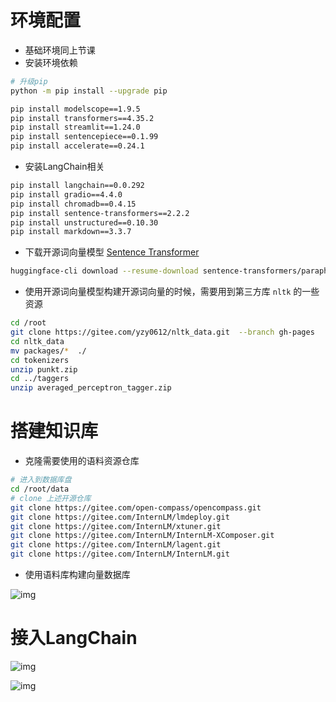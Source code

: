 # 环境配置

- 基础环境同上节课
- 安装环境依赖

```Bash
# 升级pip
python -m pip install --upgrade pip

pip install modelscope==1.9.5
pip install transformers==4.35.2
pip install streamlit==1.24.0
pip install sentencepiece==0.1.99
pip install accelerate==0.24.1
```

- 安装LangChain相关

```Bash
pip install langchain==0.0.292
pip install gradio==4.4.0
pip install chromadb==0.4.15
pip install sentence-transformers==2.2.2
pip install unstructured==0.10.30
pip install markdown==3.3.7
```

- 下载开源词向量模型 [Sentence Transformer](https://huggingface.co/sentence-transformers/paraphrase-multilingual-MiniLM-L12-v2)

```Bash
huggingface-cli download --resume-download sentence-transformers/paraphrase-multilingual-MiniLM-L12-v2 --local-dir /root/data/model/sentence-transformer
```

- 使用开源词向量模型构建开源词向量的时候，需要用到第三方库 `nltk` 的一些资源

```Bash
cd /root
git clone https://gitee.com/yzy0612/nltk_data.git  --branch gh-pages
cd nltk_data
mv packages/*  ./
cd tokenizers
unzip punkt.zip
cd ../taggers
unzip averaged_perceptron_tagger.zip
```

# 搭建知识库

- 克隆需要使用的语料资源仓库

```Bash
# 进入到数据库盘
cd /root/data
# clone 上述开源仓库
git clone https://gitee.com/open-compass/opencompass.git
git clone https://gitee.com/InternLM/lmdeploy.git
git clone https://gitee.com/InternLM/xtuner.git
git clone https://gitee.com/InternLM/InternLM-XComposer.git
git clone https://gitee.com/InternLM/lagent.git
git clone https://gitee.com/InternLM/InternLM.git
```

- 使用语料库构建向量数据库

![img](https://pt35a5ibej.feishu.cn/space/api/box/stream/download/asynccode/?code=MjVlMDI4MDE4NGIwMjEwNjRhMDc5OWU0ZDZjNzI4ZjRfVlUzRHUyY0pwVUVDT1k3Mm5kSEhtR3FCY2FWbWdNVWlfVG9rZW46SUp5WmJFbEVub0NyZmJ4RWJYdGNRc0VlbjVqXzE3MDYyNjUyMzI6MTcwNjI2ODgzMl9WNA)

# 接入LangChain

![img](https://pt35a5ibej.feishu.cn/space/api/box/stream/download/asynccode/?code=YjVkMDc2ZTMxY2YzMGE3OTA2Mzg2ZjgzN2ViOWI0MDRfQjZJRVRzSTQyWUc1R2lHekR3T1I4S1FBcEhpVFE4bFpfVG9rZW46SlpGTGI4NWZEbzhMTlB4WUxxRGNscm1hbm1lXzE3MDYyNjUyMzI6MTcwNjI2ODgzMl9WNA)

![img](https://pt35a5ibej.feishu.cn/space/api/box/stream/download/asynccode/?code=ZDQyYzEyNDQxNjFhMTdhYmJiNjA4NWU2MzA5M2U4YTNfUHVIUEcyVEtqb2JmRTZGRTU0SzhocFFqWmR0bllVTG5fVG9rZW46WXlMc2IzRVF0b3hhWWZ4b21KT2NucDh0bmVjXzE3MDYyNjUyMzI6MTcwNjI2ODgzMl9WNA)

